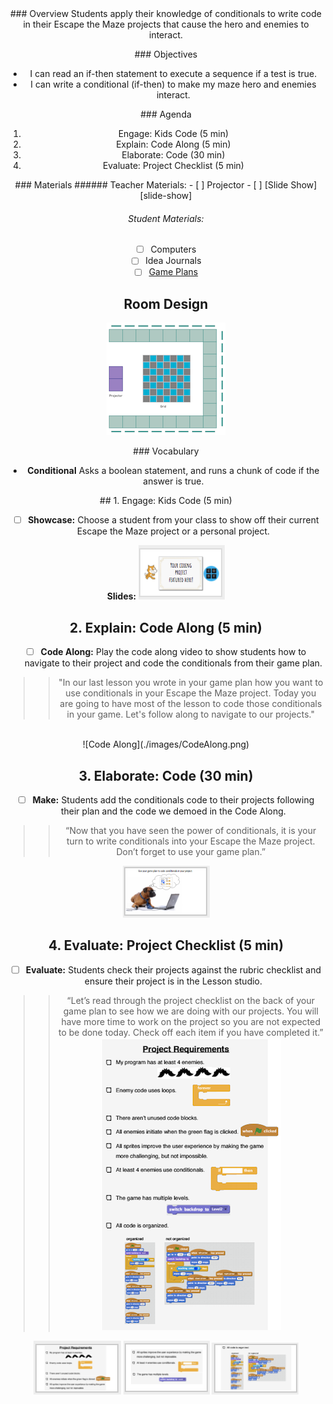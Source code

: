<header class='header' title='Write Conditionals' subtitle='Lesson 18'/>

<notable>
<iconp src='/icons/activity.png'>### Overview</iconp>
Students apply their knowledge of conditionals to write code in their Escape the Maze projects that cause the hero and enemies to interact.

<iconp src='/icons/objectives.png'>### Objectives</iconp>
- I can read an if-then statement to execute a sequence if a test is true.
- I can write a conditional (if-then) to make my maze hero and enemies interact.

<iconp src='/icons/agenda.png'>### Agenda</iconp>
1. Engage: Kids Code (5 min)
1. Explain: Code Along (5 min)
1. Elaborate: Code (30 min)
1. Evaluate: Project Checklist (5 min)

<note>
<iconp src='/icons/materials.png'>### Materials</iconp>
###### Teacher Materials:
- [ ] Projector
- [ ] [Slide Show][slide-show]

###### Student Materials:
- [ ] Computers
- [ ] Idea Journals
- [ ] [Game Plans][plan]

</note>

## Room Design
![room](/images/layout-grid.png)

<note>

<iconp src='/icons/vocab.png'>### Vocabulary</iconp>

- **Conditional** Asks a boolean statement, and runs a chunk of code if the answer is true.

</note>


<pagebreak/>
## 1. Engage: Kids Code (5 min)

- [ ] **Showcase:** Choose a student from your class to show off their current Escape the Maze project or a personal project.

<note>**Slides:** ![Kids Code](./images/KidsCode.png)</note>

## 2. Explain: Code Along (5 min)

- [ ] **Code Along:** Play the code along video to show students how to navigate to their project and code the conditionals from their game plan.

> > "In our last lesson you wrote in your game plan how you want to use conditionals in your Escape the Maze project. Today you are going to have most of the lesson to code those conditionals in your game. Let's follow along to navigate to our projects."

<br/>
<note>![Code Along](./images/CodeAlong.png)</note>

## 3. Elaborate: Code (30 min)

- [ ] **Make:** Students add the conditionals code to their projects following their plan and the code we demoed in the Code Along.

> > “Now that you have seen the power of conditionals, it is your turn to write conditionals into your Escape the Maze project. Don’t forget to use your game plan.”

<note>![Code](./images/Code.png)</note>
<pagebreak/>

## 4. Evaluate: Project Checklist (5 min)

- [ ] **Evaluate:** Students check their projects against the rubric checklist and ensure their project is in the Lesson studio.

> > “Let’s read through the project checklist on the back of your game plan to see how we are doing with our projects. You will have more time to work on the project so you are not expected to be done today. Check off each item if you have completed it.”
![ProjectChecklist](./images/projectChecklist.png)

<note>![Checklist](./images/checklist1.png)
![Checklist](./images/checklist.png)
![Checklist](./images/checklist3.png)</note>

</notable>

[slide-show]: https://docs.google.com/presentation/d/11yK7r4SqfhVqMo9GnLnQQ2_ne3xjztH12CUGBof0GvU/edit?usp=sharing
[plan]: https://drive.google.com/file/d/0B2wBzr9vcXjPN3hPQmItMndvQ1k/view?usp=sharing
